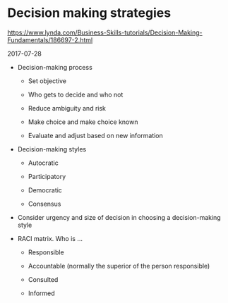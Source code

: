 # Decision making strategies

https://www.lynda.com/Business-Skills-tutorials/Decision-Making-Fundamentals/186697-2.html

2017-07-28

* Decision-making process

    * Set objective

    * Who gets to decide and who not

    * Reduce ambiguity and risk

    * Make choice and make choice known

    * Evaluate and adjust based on new information

* Decision-making styles

    * Autocratic

    * Participatory

    * Democratic

    * Consensus

* Consider urgency and size of decision in choosing a decision-making style

* RACI matrix.  Who is ...

    * Responsible

    * Accountable (normally the superior of the person responsible)

    * Consulted

    * Informed
